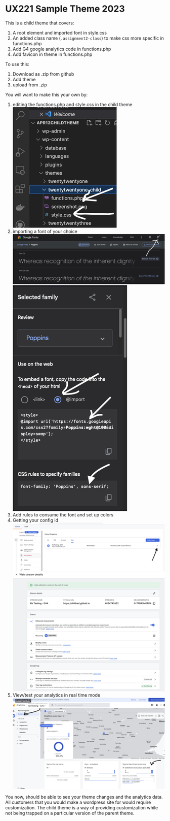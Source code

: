 # UX221 Sample Theme 2023

This is a child theme that covers:

1. A root element and imported font in style.css
2. An added class name (`.assignment2-class`) to make css more specific in functions.php
3. Add G4 google analytics code in functions.php
4. Add favicon in theme in functions.php

To use this:

1. Download as .zip from github
2. Add theme
3. upload from .zip

You will want to make this your own by:

1. editing the functions.php and style.css in the child theme
![functions.php style.css](README_Images/InVSCodeEditStyleAndFunction.png)
2. importing a font of your choice
![select fonts](README_Images/SelectGoogleFontSample.png)
![google fonts](README_Images/GetGFontCodeForStyle.css.png)
3. Add rules to consume the font and set up colors
4. Getting your config id
![expand stream details](README_Images/SelectDataStreamDetails.png)
![url can be anything here](README_Images/WebStreamDetails.png)
5. View/test your analytics in real time mode
![view in real time mode](README_Images/ViewingAnalytics.png)

You now, should be able to see your theme changes and the analytics data. All customers that you would make a wordpress site for would require customization. The child theme is a way of providing customization while not being trapped on a particular version of the parent theme.

